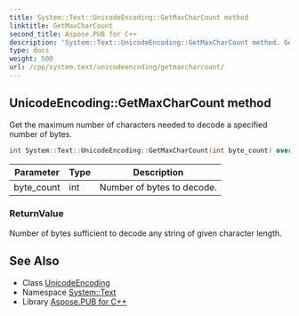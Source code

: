 ```yaml
---
title: System::Text::UnicodeEncoding::GetMaxCharCount method
linktitle: GetMaxCharCount
second_title: Aspose.PUB for C++
description: 'System::Text::UnicodeEncoding::GetMaxCharCount method. Get the maximum number of characters needed to decode a specified number of bytes in C++.'
type: docs
weight: 500
url: /cpp/system.text/unicodeencoding/getmaxcharcount/
---
```

## UnicodeEncoding::GetMaxCharCount method


Get the maximum number of characters needed to decode a specified number of bytes.

```cpp
int System::Text::UnicodeEncoding::GetMaxCharCount(int byte_count) override
```


| Parameter | Type | Description |
| --- | --- | --- |
| byte_count | int | Number of bytes to decode. |

### ReturnValue

Number of bytes sufficient to decode any string of given character length.

## See Also

* Class [UnicodeEncoding](../)
* Namespace [System::Text](../../)
* Library [Aspose.PUB for C++](../../../)
